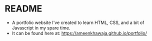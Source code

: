 # README
- A portfolio website I've created to learn HTML, CSS, and a bit of Javascript in my spare time.
- It can be found here at: https://ameenkhawaja.github.io/portfolio/
